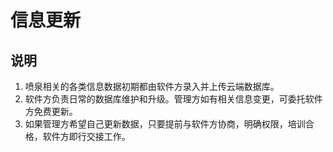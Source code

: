 # 信息更新

## 说明
1. 喷泉相关的各类信息数据初期都由软件方录入并上传云端数据库。
2. 软件方负责日常的数据库维护和升级。管理方如有相关信息变更，可委托软件方免费更新。
3. 如果管理方希望自己更新数据，只要提前与软件方协商，明确权限，培训合格，软件方即行交接工作。